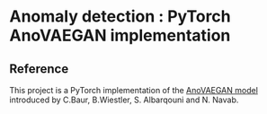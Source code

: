 # Anomaly detection : PyTorch AnoVAEGAN implementation

## Reference
This project is a PyTorch implementation of the [AnoVAEGAN model](https://arxiv.org/pdf/1804.04488.pdf) introduced by C.Baur, B.Wiestler, S. Albarqouni and N. Navab.

